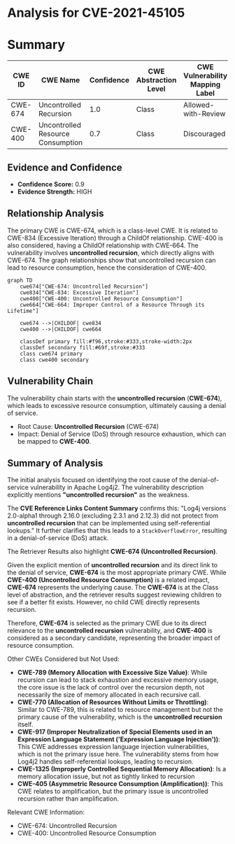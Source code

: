 # Analysis for CVE-2021-45105

# Summary
| CWE ID | CWE Name | Confidence | CWE Abstraction Level | CWE Vulnerability Mapping Label | CWE-Vulnerability Mapping Notes |
|---|---|---|---|---|---|
| CWE-674 | Uncontrolled Recursion | 1.0 | Class | Allowed-with-Review | Primary CWE |
| CWE-400 | Uncontrolled Resource Consumption | 0.7 | Class | Discouraged | Secondary Candidate |

## Evidence and Confidence

*   **Confidence Score:** 0.9
*   **Evidence Strength:** HIGH

## Relationship Analysis
The primary CWE is CWE-674, which is a class-level CWE. It is related to CWE-834 (Excessive Iteration) through a ChildOf relationship. CWE-400 is also considered, having a ChildOf relationship with CWE-664. The vulnerability involves **uncontrolled recursion**, which directly aligns with CWE-674. The graph relationships show that uncontrolled recursion can lead to resource consumption, hence the consideration of CWE-400.

```mermaid
graph TD
    cwe674["CWE-674: Uncontrolled Recursion"]
    cwe834["CWE-834: Excessive Iteration"]
    cwe400["CWE-400: Uncontrolled Resource Consumption"]
    cwe664["CWE-664: Improper Control of a Resource Through its Lifetime"]
    
    cwe674 -->|CHILDOF| cwe834
    cwe400 -->|CHILDOF| cwe664

    classDef primary fill:#f96,stroke:#333,stroke-width:2px
    classDef secondary fill:#69f,stroke:#333
    class cwe674 primary
    class cwe400 secondary
```

## Vulnerability Chain
The vulnerability chain starts with the **uncontrolled recursion** (**CWE-674**), which leads to excessive resource consumption, ultimately causing a denial of service.
  - Root Cause: **Uncontrolled Recursion** (CWE-674)
  - Impact: Denial of Service (DoS) through resource exhaustion, which can be mapped to **CWE-400**.

## Summary of Analysis
The initial analysis focused on identifying the root cause of the denial-of-service vulnerability in Apache Log4j2. The vulnerability description explicitly mentions **"uncontrolled recursion"** as the weakness.

The **CVE Reference Links Content Summary** confirms this: "Log4j versions 2.0-alpha1 through 2.16.0 (excluding 2.3.1 and 2.12.3) did not protect from **uncontrolled recursion** that can be implemented using self-referential lookups." It further clarifies that this leads to a `StackOverflowError`, resulting in a denial-of-service (DoS) attack.

The Retriever Results also highlight **CWE-674 (Uncontrolled Recursion)**.

Given the explicit mention of **uncontrolled recursion** and its direct link to the denial of service, **CWE-674** is the most appropriate primary CWE. While **CWE-400 (Uncontrolled Resource Consumption)** is a related impact, **CWE-674** represents the underlying cause. The **CWE-674** is at the Class level of abstraction, and the retriever results suggest reviewing children to see if a better fit exists. However, no child CWE directly represents recursion.

Therefore, **CWE-674** is selected as the primary CWE due to its direct relevance to the **uncontrolled recursion** vulnerability, and **CWE-400** is considered as a secondary candidate, representing the broader impact of resource consumption.

Other CWEs Considered but Not Used:

*   **CWE-789 (Memory Allocation with Excessive Size Value)**: While recursion can lead to stack exhaustion and excessive memory usage, the core issue is the lack of control over the recursion depth, not necessarily the size of memory allocated in each recursive call.
*   **CWE-770 (Allocation of Resources Without Limits or Throttling)**: Similar to CWE-789, this is related to resource management but not the primary cause of the vulnerability, which is the **uncontrolled recursion** itself.
*   **CWE-917 (Improper Neutralization of Special Elements used in an Expression Language Statement ('Expression Language Injection'))**: This CWE addresses expression language injection vulnerabilities, which is not the primary issue here. The vulnerability stems from how Log4j2 handles self-referential lookups, leading to recursion.
*   **CWE-1325 (Improperly Controlled Sequential Memory Allocation)**: Is a memory allocation issue, but not as tightly linked to recursion
*   **CWE-405 (Asymmetric Resource Consumption (Amplification))**: This CWE relates to amplification, but the primary issue is uncontrolled recursion rather than amplification.

Relevant CWE Information:
- CWE-674: Uncontrolled Recursion
- CWE-400: Uncontrolled Resource Consumption
